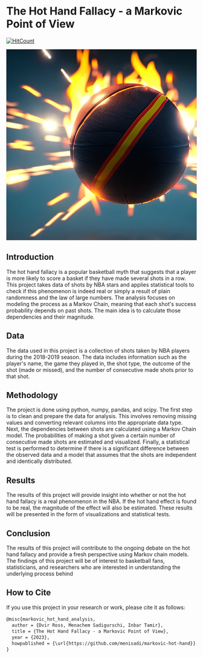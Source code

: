 # The Hot Hand Fallacy - a Markovic Point of View

[![HitCount](https://hits.dwyl.com/menisadi/markovic-hot-hand.svg?style=flat-square)](http://hits.dwyl.com/menisadi/markovic-hot-hand)

![banner](graphics/basketball.png)

## Introduction

The hot hand fallacy is a popular basketball myth that suggests that a player is more likely to score a basket if they have made several shots in a row. This project takes data of shots by NBA stars and applies statistical tools to check if this phenomenon is indeed real or simply a result of plain randomness and the law of large numbers. The analysis focuses on modeling the process as a Markov Chain, meaning that each shot's success probability depends on past shots. The main idea is to calculate those dependencies and their magnitude.

## Data

The data used in this project is a collection of shots taken by NBA players during the 2018-2019 season. The data includes information such as the player's name, the game they played in, the shot type, the outcome of the shot (made or missed), and the number of consecutive made shots prior to that shot.

## Methodology

The project is done using python, numpy, pandas, and scipy. The first step is to clean and prepare the data for analysis. This involves removing missing values and converting relevant columns into the appropriate data type. Next, the dependencies between shots are calculated using a Markov Chain model. The probabilities of making a shot given a certain number of consecutive made shots are estimated and visualized. Finally, a statistical test is performed to determine if there is a significant difference between the observed data and a model that assumes that the shots are independent and identically distributed.

## Results

The results of this project will provide insight into whether or not the hot hand fallacy is a real phenomenon in the NBA. If the hot hand effect is found to be real, the magnitude of the effect will also be estimated. These results will be presented in the form of visualizations and statistical tests.

## Conclusion

The results of this project will contribute to the ongoing debate on the hot hand fallacy and provide a fresh perspective using Markov chain models. The findings of this project will be of interest to basketball fans, statisticians, and researchers who are interested in understanding the underlying process behind

## How to Cite
If you use this project in your research or work, please cite it as follows:
```
@misc{markovic_hot_hand_analysis,
  author = {Dvir Ross, Menachem Sadigurschi, Inbar Tamir},
  title = {The Hot Hand Fallacy - a Markovic Point of View},
  year = {2023},
  howpublished = {\url{https://github.com/menisadi/markovic-hot-hand}}
}
```
